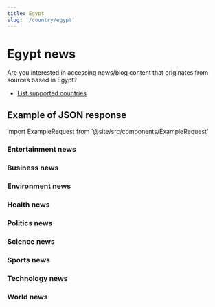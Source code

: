 ```yaml
---
title: Egypt
slug: '/country/egypt'
---
```


# Egypt news

Are you interested in accessing news/blog content that originates from sources based in Egypt?

- [List supported countries](/articles/countries)

## Example of JSON response

import ExampleRequest from '@site/src/components/ExampleRequest'

### Entertainment news
<ExampleRequest url="https://apitube.io/v1/news/articles?limit=2&category=news/Arts_and_Entertainment&country=eg"></ExampleRequest>

### Business news
<ExampleRequest url="https://apitube.io/v1/news/articles?limit=2&category=news/Business&country=eg"></ExampleRequest>

### Environment news
<ExampleRequest url="https://apitube.io/v1/news/articles?limit=2&category=news/Environment&country=eg"></ExampleRequest>

### Health news
<ExampleRequest url="https://apitube.io/v1/news/articles?limit=2&category=news/Health&country=eg"></ExampleRequest>

### Politics news
<ExampleRequest url="https://apitube.io/v1/news/articles?limit=2&category=news/Politics&country=eg"></ExampleRequest>

### Science news
<ExampleRequest url="https://apitube.io/v1/news/articles?limit=2&category=news/Science&country=eg"></ExampleRequest>

### Sports news
<ExampleRequest url="https://apitube.io/v1/news/articles?limit=2&category=news/Sports&country=eg"></ExampleRequest>

### Technology news
<ExampleRequest url="https://apitube.io/v1/news/articles?limit=2&category=news/Technology&country=eg"></ExampleRequest>

### World news
<ExampleRequest url="https://apitube.io/v1/news/articles?limit=2&category=news/World&country=eg"></ExampleRequest>
